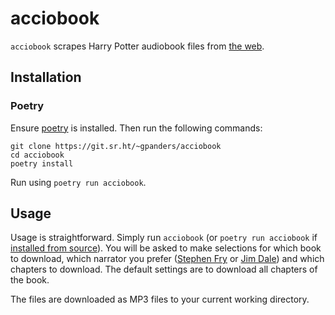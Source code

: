 acciobook
=========

`acciobook` scrapes Harry Potter audiobook files from [the web][web].

[web]: https://hpaudiobooks.club

Installation
------------

### Poetry

Ensure [poetry][] is installed. Then run the following commands:

    git clone https://git.sr.ht/~gpanders/acciobook
    cd acciobook
    poetry install

Run using `poetry run acciobook`.

[poetry]: https://python-poetry.org/

Usage
-----

Usage is straightforward. Simply run `acciobook` (or `poetry run acciobook` if
[installed from source](#poetry)). You will be asked to make selections
for which book to download, which narrator you prefer ([Stephen Fry][fry] or
[Jim Dale][dale]) and which chapters to download. The default settings are to
download all chapters of the book.

The files are downloaded as MP3 files to your current working directory.

[fry]: https://stephenfry.com/
[dale]: http://jim-dale.com/
